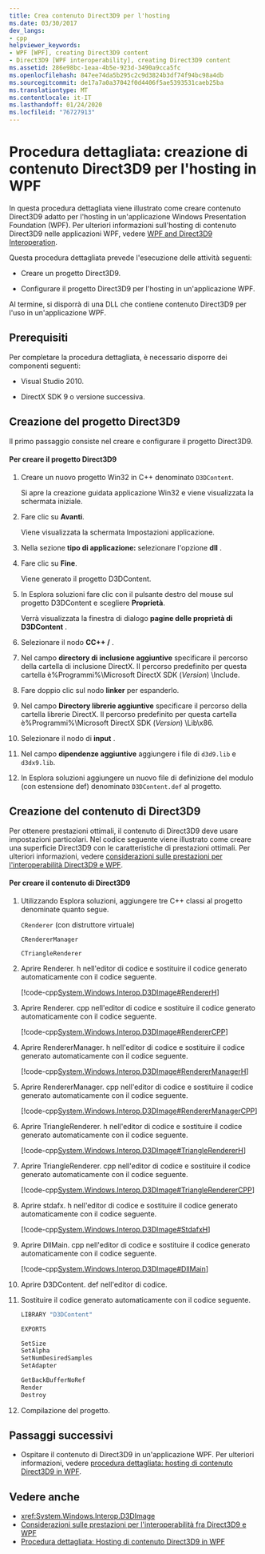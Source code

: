 ```yaml
---
title: Crea contenuto Direct3D9 per l'hosting
ms.date: 03/30/2017
dev_langs:
- cpp
helpviewer_keywords:
- WPF [WPF], creating Direct3D9 content
- Direct3D9 [WPF interoperability], creating Direct3D9 content
ms.assetid: 286e98bc-1eaa-4b5e-923d-3490a9cca5fc
ms.openlocfilehash: 847ee74da5b295c2c9d3824b3df74f94bc98a4db
ms.sourcegitcommit: de17a7a0a37042f0d4406f5ae5393531caeb25ba
ms.translationtype: MT
ms.contentlocale: it-IT
ms.lasthandoff: 01/24/2020
ms.locfileid: "76727913"
---
```

# <a name="walkthrough-creating-direct3d9-content-for-hosting-in-wpf"></a>Procedura dettagliata: creazione di contenuto Direct3D9 per l'hosting in WPF
In questa procedura dettagliata viene illustrato come creare contenuto Direct3D9 adatto per l'hosting in un'applicazione Windows Presentation Foundation (WPF). Per ulteriori informazioni sull'hosting di contenuto Direct3D9 nelle applicazioni WPF, vedere [WPF and Direct3D9 Interoperation](wpf-and-direct3d9-interoperation.md).

 Questa procedura dettagliata prevede l'esecuzione delle attività seguenti:

- Creare un progetto Direct3D9.

- Configurare il progetto Direct3D9 per l'hosting in un'applicazione WPF.

 Al termine, si disporrà di una DLL che contiene contenuto Direct3D9 per l'uso in un'applicazione WPF.

## <a name="prerequisites"></a>Prerequisiti
 Per completare la procedura dettagliata, è necessario disporre dei componenti seguenti:

- Visual Studio 2010.

- DirectX SDK 9 o versione successiva.

## <a name="creating-the-direct3d9-project"></a>Creazione del progetto Direct3D9
 Il primo passaggio consiste nel creare e configurare il progetto Direct3D9.

#### <a name="to-create-the-direct3d9-project"></a>Per creare il progetto Direct3D9

1. Creare un nuovo progetto Win32 in C++ denominato `D3DContent`.

     Si apre la creazione guidata applicazione Win32 e viene visualizzata la schermata iniziale.

2. Fare clic su **Avanti**.

     Viene visualizzata la schermata Impostazioni applicazione.

3. Nella sezione **tipo di applicazione:** selezionare l'opzione **dll** .

4. Fare clic su **Fine**.

     Viene generato il progetto D3DContent.

5. In Esplora soluzioni fare clic con il pulsante destro del mouse sul progetto D3DContent e scegliere **Proprietà**.

     Verrà visualizzata la finestra di dialogo **pagine delle proprietà di D3DContent** .

6. Selezionare il nodo **CC++ /** .

7. Nel campo **directory di inclusione aggiuntive** specificare il percorso della cartella di inclusione DirectX. Il percorso predefinito per questa cartella è%Programmi%\Microsoft DirectX SDK (*Version*) \Include.

8. Fare doppio clic sul nodo **linker** per espanderlo.

9. Nel campo **Directory librerie aggiuntive** specificare il percorso della cartella librerie DirectX. Il percorso predefinito per questa cartella è%Programmi%\Microsoft DirectX SDK (*Version*) \Lib\x86.

10. Selezionare il nodo di **input** .

11. Nel campo **dipendenze aggiuntive** aggiungere i file di `d3d9.lib` e `d3dx9.lib`.

12. In Esplora soluzioni aggiungere un nuovo file di definizione del modulo (con estensione def) denominato `D3DContent.def` al progetto.

## <a name="creating-the-direct3d9-content"></a>Creazione del contenuto di Direct3D9
 Per ottenere prestazioni ottimali, il contenuto di Direct3D9 deve usare impostazioni particolari. Nel codice seguente viene illustrato come creare una superficie Direct3D9 con le caratteristiche di prestazioni ottimali. Per ulteriori informazioni, vedere [considerazioni sulle prestazioni per l'interoperabilità Direct3D9 e WPF](performance-considerations-for-direct3d9-and-wpf-interoperability.md).

#### <a name="to-create-the-direct3d9-content"></a>Per creare il contenuto di Direct3D9

1. Utilizzando Esplora soluzioni, aggiungere tre C++ classi al progetto denominate quanto segue.

     `CRenderer` (con distruttore virtuale)

     `CRendererManager`

     `CTriangleRenderer`

2. Aprire Renderer. h nell'editor di codice e sostituire il codice generato automaticamente con il codice seguente.

     [!code-cpp[System.Windows.Interop.D3DImage#RendererH](~/samples/snippets/cpp/VS_Snippets_Wpf/System.Windows.Interop.D3DImage/cpp/renderer.h#rendererh)]

3. Aprire Renderer. cpp nell'editor di codice e sostituire il codice generato automaticamente con il codice seguente.

     [!code-cpp[System.Windows.Interop.D3DImage#RendererCPP](~/samples/snippets/cpp/VS_Snippets_Wpf/System.Windows.Interop.D3DImage/cpp/renderer.cpp#renderercpp)]

4. Aprire RendererManager. h nell'editor di codice e sostituire il codice generato automaticamente con il codice seguente.

     [!code-cpp[System.Windows.Interop.D3DImage#RendererManagerH](~/samples/snippets/cpp/VS_Snippets_Wpf/System.Windows.Interop.D3DImage/cpp/renderermanager.h#renderermanagerh)]

5. Aprire RendererManager. cpp nell'editor di codice e sostituire il codice generato automaticamente con il codice seguente.

     [!code-cpp[System.Windows.Interop.D3DImage#RendererManagerCPP](~/samples/snippets/cpp/VS_Snippets_Wpf/System.Windows.Interop.D3DImage/cpp/renderermanager.cpp#renderermanagercpp)]

6. Aprire TriangleRenderer. h nell'editor di codice e sostituire il codice generato automaticamente con il codice seguente.

     [!code-cpp[System.Windows.Interop.D3DImage#TriangleRendererH](~/samples/snippets/cpp/VS_Snippets_Wpf/System.Windows.Interop.D3DImage/cpp/trianglerenderer.h#trianglerendererh)]

7. Aprire TriangleRenderer. cpp nell'editor di codice e sostituire il codice generato automaticamente con il codice seguente.

     [!code-cpp[System.Windows.Interop.D3DImage#TriangleRendererCPP](~/samples/snippets/cpp/VS_Snippets_Wpf/System.Windows.Interop.D3DImage/cpp/trianglerenderer.cpp#trianglerenderercpp)]

8. Aprire stdafx. h nell'editor di codice e sostituire il codice generato automaticamente con il codice seguente.

     [!code-cpp[System.Windows.Interop.D3DImage#StdafxH](~/samples/snippets/cpp/VS_Snippets_Wpf/System.Windows.Interop.D3DImage/cpp/stdafx.h#stdafxh)]

9. Aprire DllMain. cpp nell'editor di codice e sostituire il codice generato automaticamente con il codice seguente.

     [!code-cpp[System.Windows.Interop.D3DImage#DllMain](~/samples/snippets/cpp/VS_Snippets_Wpf/System.Windows.Interop.D3DImage/cpp/dllmain.cpp#dllmain)]

10. Aprire D3DContent. def nell'editor di codice.

11. Sostituire il codice generato automaticamente con il codice seguente.

    ```cpp
    LIBRARY "D3DContent"

    EXPORTS

    SetSize
    SetAlpha
    SetNumDesiredSamples
    SetAdapter

    GetBackBufferNoRef
    Render
    Destroy
    ```

12. Compilazione del progetto.

## <a name="next-steps"></a>Passaggi successivi

- Ospitare il contenuto di Direct3D9 in un'applicazione WPF. Per ulteriori informazioni, vedere [procedura dettagliata: hosting di contenuto Direct3D9 in WPF](walkthrough-hosting-direct3d9-content-in-wpf.md).

## <a name="see-also"></a>Vedere anche

- <xref:System.Windows.Interop.D3DImage>
- [Considerazioni sulle prestazioni per l'interoperabilità fra Direct3D9 e WPF](performance-considerations-for-direct3d9-and-wpf-interoperability.md)
- [Procedura dettagliata: Hosting di contenuto Direct3D9 in WPF](walkthrough-hosting-direct3d9-content-in-wpf.md)
